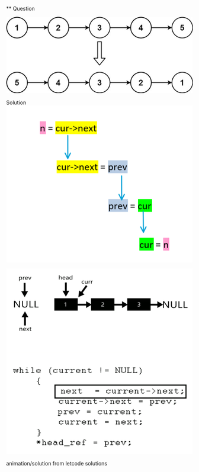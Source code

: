 \*\* Question

![question explalin](https://github.com/RahulTinku/DS-algo/blob/main/ds%20algo/Everyday%20practice/reverse%20a%20linked%20list/img/ques.jpg?raw=true)

Solution
![solution](https://github.com/RahulTinku/DS-algo/blob/main/ds%20algo/Everyday%20practice/reverse%20a%20linked%20list/img/1.png?raw=true)

![explain](https://github.com/RahulTinku/DS-algo/blob/main/ds%20algo/Everyday%20practice/reverse%20a%20linked%20list/img/2.gif)

animation/solution from letcode solutions
